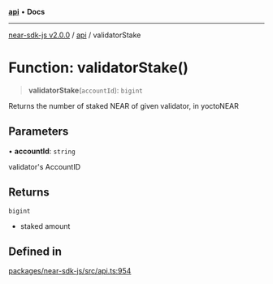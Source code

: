 [**api**](../README.md) • **Docs**

***

[near-sdk-js v2.0.0](../../packages.md) / [api](../README.md) / validatorStake

# Function: validatorStake()

> **validatorStake**(`accountId`): `bigint`

Returns the number of staked NEAR of given validator, in yoctoNEAR

## Parameters

• **accountId**: `string`

validator's AccountID

## Returns

`bigint`

- staked amount

## Defined in

[packages/near-sdk-js/src/api.ts:954](https://github.com/dim-daskalov/near-sdk-js/blob/0c34997aba6fa3f679d39c16d17f5e07ff189c24/packages/near-sdk-js/src/api.ts#L954)
